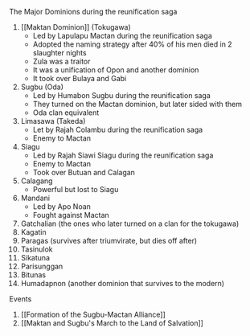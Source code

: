 The Major Dominions during the reunification saga
1. [[Maktan Dominion]] (Tokugawa)
	- Led by Lapulapu Mactan during the reunification saga
	- Adopted the naming strategy after 40% of his men died in 2 slaughter nights
	- Zula was a traitor
	- It was a unification of Opon and another dominion
	- It took over Bulaya and Gabi
2. Sugbu (Oda)
	- Led by Humabon Sugbu during the reunification saga
	- They turned on the Mactan dominion, but later sided with them
	- Oda clan equivalent
3. Limasawa  (Takeda)
	- Let by Rajah Colambu during the reunification saga
	- Enemy to Mactan
4. Siagu
	- Led by Rajah Siawi Siagu during the reunification saga
	- Enemy to Mactan
	- Took over Butuan and Calagan
5. Calagang 
	- Powerful but lost to Siagu 
6. Mandani
	- Led by Apo Noan
	- Fought against Mactan
7. Gatchalian (the ones who later turned on a clan for the tokugawa)
8. Kagatin
9. Paragas (survives after triumvirate, but dies off after)
10. Tasinulok
11. Sikatuna
12. Parisunggan
13. Bitunas
14. Humadapnon (another dominion that survives to the modern)



Events
1. [[Formation of the Sugbu-Mactan Alliance]]
2. [[Maktan and Sugbu's March to the Land of Salvation]]
